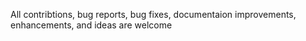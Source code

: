 All contribtions, bug reports, bug fixes, documentaion improvements, enhancements, and ideas are welcome

